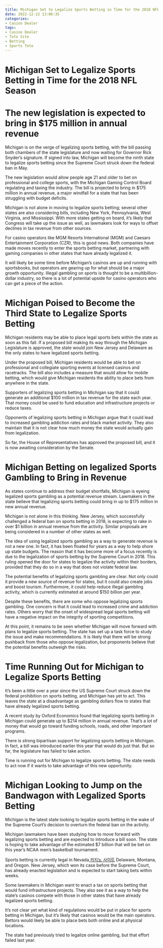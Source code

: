 ```yaml
---
title: Michigan Set to Legalize Sports Betting in Time for the 2018 NFL Season
date: 2022-12-22 13:06:35
categories:
- Casino Dealer
tags:
- Casino Dealer
- Toto Site
- Betting
- Sports Toto
---
```



#  Michigan Set to Legalize Sports Betting in Time for the 2018 NFL Season

# The new legislation is expected to bring in $175 million in annual revenue

Michigan is on the verge of legalizing sports betting, with the bill passing both chambers of the state legislature and now waiting for Governor Rick Snyder’s signature. If signed into law, Michigan will become the ninth state to legalize sports betting since the Supreme Court struck down the federal ban in May.

The new legislation would allow people age 21 and older to bet on professional and college sports, with the Michigan Gaming Control Board regulating and taxing the industry. The bill is projected to bring in $175 million in annual revenue, a major windfall for a state that has been struggling with budget deficits.

Michigan is not alone in moving to legalize sports betting; several other states are also considering bills, including New York, Pennsylvania, West Virginia, and Mississippi. With more states getting on board, it’s likely that Congress will take up the issue as well, as lawmakers look for ways to offset declines in tax revenue from other sources.

For casino operators like MGM Resorts International (MGM) and Caesars Entertainment Corporation (CZR), this is good news. Both companies have made moves recently to enter the sports betting market, partnering with gaming companies in other states that have already legalized it.

It will likely be some time before Michigan’s casinos are up and running with sportsbooks, but operators are gearing up for what should be a major growth opportunity. Illegal gambling on sports is thought to be a multibillion-dollar industry, so there is a lot of potential upside for casino operators who can get a piece of the action.

#  Michigan Poised to Become the Third State to Legalize Sports Betting

Michigan residents may be able to place legal sports bets within the state as soon as this fall. If a proposed bill making its way through the Michigan Legislature is approved, the state would join New Jersey and Delaware as the only states to have legalized sports betting.

Under the proposed bill, Michigan residents would be able to bet on professional and collegiate sporting events at licensed casinos and racetracks. The bill also includes a measure that would allow for mobile betting, which would give Michigan residents the ability to place bets from anywhere in the state.

Supporters of legalizing sports betting in Michigan say that it could generate an additional $100 million in tax revenue for the state each year. That money could be used to fund education and infrastructure projects or reduce taxes.

Opponents of legalizing sports betting in Michigan argue that it could lead to increased gambling addiction rates and black market activity. They also maintain that it is not clear how much money the state would actually gain from legalization.

So far, the House of Representatives has approved the proposed bill, and it is now awaiting consideration by the Senate.

#  Michigan Betting on legalized Sports Gambling to Bring in Revenue

As states continue to address their budget shortfalls, Michigan is eyeing legalized sports gambling as a potential revenue stream. Lawmakers in the state believe that legalizing sports betting could bring in up to $175 million in new annual revenue.

Michigan is not alone in this thinking. New Jersey, which successfully challenged a federal ban on sports betting in 2018, is expecting to rake in over $1 billion in annual revenue from the activity. Similar proposals are being considered in a number of other states as well.

The idea of using legalized sports gambling as a way to generate revenue is not a new one. In fact, it has been floated for years as a way to help shore up state budgets. The reason that it has become more of a focus recently is due to the legalization of sports betting by the Supreme Court in 2018. This ruling opened the door for states to legalize the activity within their borders, provided that they do so in a way that does not violate federal law.

The potential benefits of legalizing sports gambling are clear. Not only could it provide a new source of revenue for states, but it could also create jobs and boost tourism. Furthermore, it could help reduce illegal gambling activity, which is currently estimated at around $150 billion per year.

Despite these benefits, there are some who oppose legalizing sports gambling. One concern is that it could lead to increased crime and addiction rates. Others worry that the onset of widespread legal sports betting will have a negative impact on the integrity of sporting competitions.

At this point, it remains to be seen whether Michigan will move forward with plans to legalize sports betting. The state has set up a task force to study the issue and make recommendations. It is likely that there will be strong pushback from those who oppose legalization, but proponents believe that the potential benefits outweigh the risks.

#  Time Running Out for Michigan to Legalize Sports Betting

It’s been a little over a year since the US Supreme Court struck down the federal prohibition on sports betting, and Michigan has yet to act. This leaves the state at a disadvantage as gambling dollars flow to states that have already legalized sports betting.

A recent study by Oxford Economics found that legalizing sports betting in Michigan could generate up to $214 million in annual revenue. That’s a lot of money that would go toward funding schools, roads, and other important programs.

There is strong bipartisan support for legalizing sports betting in Michigan. In fact, a bill was introduced earlier this year that would do just that. But so far, the legislature has failed to take action.

Time is running out for Michigan to legalize sports betting. The state needs to act now if it wants to take advantage of this new opportunity.

#  Michigan Looking to Jump on the Bandwagon with Legalized Sports Betting

Michigan is the latest state looking to legalize sports betting in the wake of the Supreme Court’s decision to overturn the federal ban on the activity.

Michigan lawmakers have been studying how to move forward with legalizing sports betting and are expected to introduce a bill soon. The state is hoping to take advantage of the estimated $7 billion that will be bet on this year’s NCAA men’s basketball tournament.

Sports betting is currently legal in Nevada,[카지노 사이트](https://choegocasino.com/) Delaware, Montana, and Oregon. New Jersey, which won its case before the Supreme Court, has already enacted legislation and is expected to start taking bets within weeks.

Some lawmakers in Michigan want to enact a tax on sports betting that would fund infrastructure projects. They also see it as a way to help the state’s casinos compete with those in other states that have already legalized sports betting.

It’s not clear yet what kind of regulations would be put in place for sports betting in Michigan, but it’s likely that casinos would be the main operators. Bettors would likely be able to place bets both online and at physical locations.

The state had previously tried to legalize online gambling, but that effort failed last year.